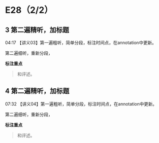 # E28（2/2）

## 3 第二遍精听，加标题
04:17
【讲义03】第一遍粗听，简单分段，标注时间点，在annotation中更新。

第二遍细听，重新分段，

**标注重点**

> 和评述。

## 4 第二遍精听，加标题
07:32
【讲义04】第一遍粗听，简单分段，标注时间点，在annotation中更新。

第二遍细听，重新分段，

**标注重点**

> 和评述。
